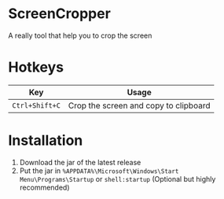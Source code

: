 # ScreenCropper
A really tool that help you to crop the screen

# Hotkeys
Key | Usage
-|-
`Ctrl+Shift+C` | Crop the screen and copy to clipboard

# Installation
1. Download the jar of the latest release
2. Put the jar in `%APPDATA%\Microsoft\Windows\Start Menu\Programs\Startup` or `shell:startup` (Optional but highly recommended)
